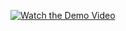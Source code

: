 [![Watch the Demo Video](https://img.youtube.com/vi/iYMSiF4-uzA/0.jpg)](https://www.youtube.com/watch?v=iYMSiF4-uzA)
